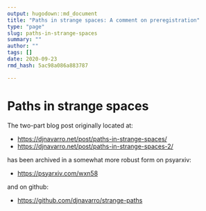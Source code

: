 ```yaml
---
output: hugodown::md_document
title: "Paths in strange spaces: A comment on preregistration"
type: "page"
slug: paths-in-strange-spaces
summary: ""
author: ""
tags: []
date: 2020-09-23
rmd_hash: 5ac98a086a883787

---
```


Paths in strange spaces
=======================

The two-part blog post originally located at:

-   <a href="https://djnavarro.net/post/paths-in-strange-spaces/" class="uri">https://djnavarro.net/post/paths-in-strange-spaces/</a>
-   <a href="https://djnavarro.net/post/paths-in-strange-spaces-2/" class="uri">https://djnavarro.net/post/paths-in-strange-spaces-2/</a>

has been archived in a somewhat more robust form on psyarxiv:

-   <a href="https://psyarxiv.com/wxn58" class="uri">https://psyarxiv.com/wxn58</a>

and on github:

-   <a href="https://github.com/djnavarro/strange-paths" class="uri">https://github.com/djnavarro/strange-paths</a>

